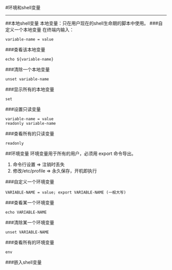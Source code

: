 #环境和shell变量

----------
##本地shell变量
本地变量：只在用户现在的shell生命期的脚本中使用。
###自定义一个本地变量
在终端内输入：
	
	variable-name = value

###查看该本地变量

	echo ${variable-name}

###清除一个本地变量

	unset variable-name

###显示所有的本地变量

	set

###设置只读变量

	variable-name = value
	readonly variable-name

###查看所有的只读变量

	readonly

##环境变量
环境变量用于所有的用户，必须用 export 命令导出。

1. 命令行设置 => 注销时丢失
2. 修改/etc/profile => 永久保存，开机即执行

###自定义一个环境变量

	VARIABLE-NAME = value; export VARIABLE-NAME (一般大写)

###查看某一个环境变量

	echo VARIABLE-NAME

###清除某一个环境变量

	unset VARIABLE-NAME

###查看所有的环境变量

	env

###嵌入shell变量


